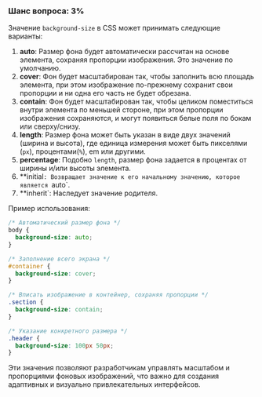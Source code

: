 ### Шанс вопроса: 3%

Значение `background-size` в CSS может принимать следующие варианты:

1. **auto**: Размер фона будет автоматически рассчитан на основе элемента, сохраняя пропорции изображения. Это значение по умолчанию.
2. **cover**: Фон будет масштабирован так, чтобы заполнить всю площадь элемента, при этом изображение по-прежнему сохранит свои пропорции и ни одна его часть не будет обрезана.
3. **contain**: Фон будет масштабирован так, чтобы целиком поместиться внутри элемента по меньшей стороне, при этом пропорции изображения сохраняются, и могут появиться белые поля по бокам или сверху/снизу.
4. **length**: Размер фона может быть указан в виде двух значений (ширина и высота), где единица измерения может быть пикселями (`px`), процентами(`%`), em или другими.
5. **percentage**: Подобно `length`, размер фона задается в процентах от ширины и/или высоты элемента.
6. **initial`: Возвращает значение к его начальному значению, которое является `auto`.
7. **inherit`: Наследует значение родителя.

Пример использования:
```css
/* Автоматический размер фона */
body {
  background-size: auto;
}

/* Заполнение всего экрана */
#container {
  background-size: cover;
}

/* Вписать изображение в контейнер, сохраняя пропорции */
.section {
  background-size: contain;
}

/* Указание конкретного размера */
.header {
  background-size: 100px 50px;
}
```
Эти значения позволяют разработчикам управлять масштабом и пропорциями фоновых изображений, что важно для создания адаптивных и визуально привлекательных интерфейсов.